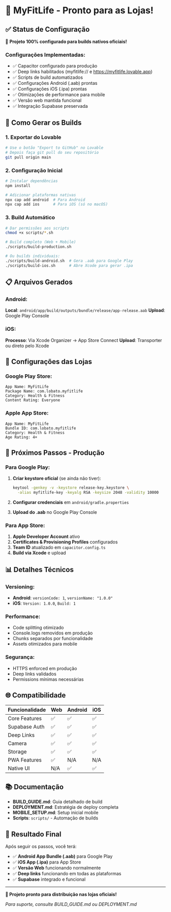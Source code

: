 # 📱 MyFitLife - Pronto para as Lojas! 

## ✅ Status de Configuração

🎉 **Projeto 100% configurado para builds nativos oficiais!**

### Configurações Implementadas:
- ✅ Capacitor configurado para produção
- ✅ Deep links habilitados (myfitlife:// e https://myfitlife.lovable.app)
- ✅ Scripts de build automatizados
- ✅ Configurações Android (.aab) prontas
- ✅ Configurações iOS (.ipa) prontas
- ✅ Otimizações de performance para mobile
- ✅ Versão web mantida funcional
- ✅ Integração Supabase preservada

## 🚀 Como Gerar os Builds

### 1. Exportar do Lovable
```bash
# Use o botão "Export to GitHub" no Lovable
# Depois faça git pull do seu repositório
git pull origin main
```

### 2. Configuração Inicial
```bash
# Instalar dependências
npm install

# Adicionar plataformas nativas
npx cap add android  # Para Android
npx cap add ios      # Para iOS (só no macOS)
```

### 3. Build Automático
```bash
# Dar permissões aos scripts
chmod +x scripts/*.sh

# Build completo (Web + Mobile)
./scripts/build-production.sh

# Ou builds individuais:
./scripts/build-android.sh  # Gera .aab para Google Play
./scripts/build-ios.sh      # Abre Xcode para gerar .ipa
```

## 📋 Arquivos Gerados

### Android:
**Local**: `android/app/build/outputs/bundle/release/app-release.aab`
**Upload**: Google Play Console

### iOS:
**Processo**: Via Xcode Organizer → App Store Connect
**Upload**: Transporter ou direto pelo Xcode

## 🔧 Configurações das Lojas

### Google Play Store:
```
App Name: MyFitLife
Package Name: com.lobato.myfitlife
Category: Health & Fitness
Content Rating: Everyone
```

### Apple App Store:
```
App Name: MyFitLife
Bundle ID: com.lobato.myfitlife
Category: Health & Fitness
Age Rating: 4+
```

## 🔐 Próximos Passos - Produção

### Para Google Play:
1. **Criar keystore oficial** (se ainda não tiver):
   ```bash
   keytool -genkey -v -keystore release-key.keystore \
     -alias myfitlife-key -keyalg RSA -keysize 2048 -validity 10000
   ```

2. **Configurar credenciais** em `android/gradle.properties`

3. **Upload do .aab** no Google Play Console

### Para App Store:
1. **Apple Developer Account** ativo
2. **Certificates & Provisioning Profiles** configurados
3. **Team ID** atualizado em `capacitor.config.ts`
4. **Build via Xcode** e upload

## 📊 Detalhes Técnicos

### Versioning:
- **Android**: `versionCode: 1`, `versionName: "1.0.0"`
- **iOS**: `Version: 1.0.0`, `Build: 1`

### Performance:
- Code splitting otimizado
- Console.logs removidos em produção
- Chunks separados por funcionalidade
- Assets otimizados para mobile

### Segurança:
- HTTPS enforced em produção
- Deep links validados
- Permissions mínimas necessárias

## 🌐 Compatibilidade

| Funcionalidade | Web | Android | iOS |
|----------------|-----|---------|-----|
| Core Features | ✅ | ✅ | ✅ |
| Supabase Auth | ✅ | ✅ | ✅ |
| Deep Links | ✅ | ✅ | ✅ |
| Camera | ✅ | ✅ | ✅ |
| Storage | ✅ | ✅ | ✅ |
| PWA Features | ✅ | N/A | N/A |
| Native UI | N/A | ✅ | ✅ |

## 📚 Documentação

- **BUILD_GUIDE.md**: Guia detalhado de build
- **DEPLOYMENT.md**: Estratégia de deploy completa
- **MOBILE_SETUP.md**: Setup inicial mobile
- **Scripts**: `scripts/` - Automação de builds

## 🎯 Resultado Final

Após seguir os passos, você terá:
- ✅ **Android App Bundle (.aab)** para Google Play
- ✅ **iOS App (.ipa)** para App Store  
- ✅ **Versão Web** funcionando normalmente
- ✅ **Deep links** funcionando em todas as plataformas
- ✅ **Supabase** integrado e funcional

---

**🚀 Projeto pronto para distribuição nas lojas oficiais!**

*Para suporte, consulte BUILD_GUIDE.md ou DEPLOYMENT.md*